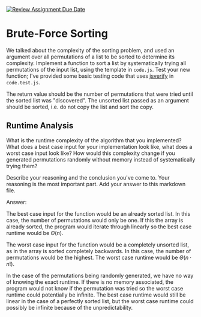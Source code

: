 [![Review Assignment Due Date](https://classroom.github.com/assets/deadline-readme-button-24ddc0f5d75046c5622901739e7c5dd533143b0c8e959d652212380cedb1ea36.svg)](https://classroom.github.com/a/7eEMzrNd)
# Brute-Force Sorting

We talked about the complexity of the sorting problem, and used an argument over
all permutations of a list to be sorted to determine its complexity. Implement
a function to sort a list by systematically trying all permutations of the input
list, using the template in `code.js`. Test your new function; I've provided
some basic testing code that uses [jsverify](https://jsverify.github.io/) in
`code.test.js`.

The return value should be the number of permutations that were tried until the
sorted list was "discovered". The unsorted list passed as an argument should be
sorted, i.e. do not copy the list and sort the copy.

## Runtime Analysis

What is the runtime complexity of the algorithm that you implemented? What does
a best case input for your implementation look like, what does a worst case
input look like? How would this complexity change if you generated permutations
randomly without memory instead of systematically trying them?

Describe your reasoning and the conclusion you've come to. Your reasoning is the
most important part. Add your answer to this markdown file.

Answer:

The best case input for the function would be an already sorted list. In this case, the number of permutations would only be one. If this the array is already sorted, the program would iterate through linearly so the best case runtime would be $\Theta (n)$.

The worst case input for the function would be a completely unsorted list, as in the array is sorted completely backwards. In this case, the number of permutations would be the highest. The worst case runtime would be $\Theta (n \cdot n!)$.

In the case of the permutations being randomly generated, we have no way of knowing the exact runtime. If there is no memory associated, the program would not know if the permutation was tried so the worst case runtime could potentially be infinite. The best case runtime would still be linear in the case of a perfectly sorted list, but the worst case runtime could possibly be infinite because of the unpredictability.
